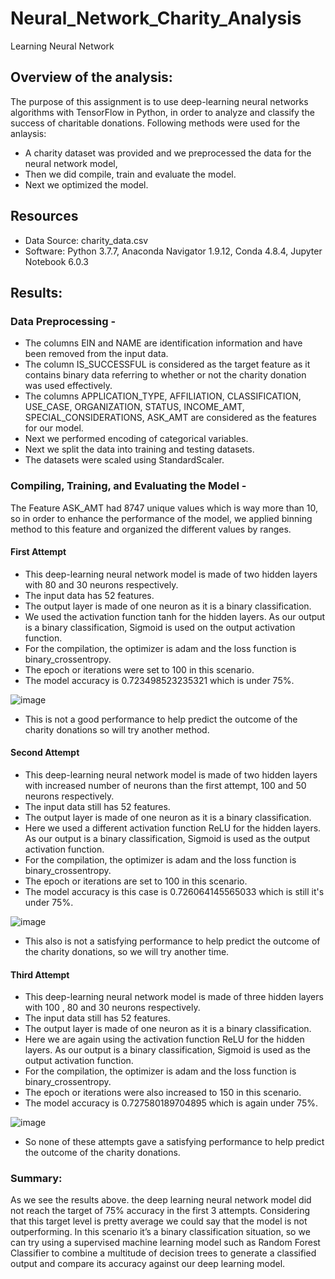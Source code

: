 # Neural_Network_Charity_Analysis
Learning Neural Network
## Overview of the analysis: 
The purpose of this assignment is to use deep-learning neural networks algorithms with TensorFlow in Python, in order to analyze and classify the success of charitable donations. Following methods were used for the anlaysis:
  * A charity dataset was provided and we preprocessed the data for the neural network model,
  * Then we did compile, train and evaluate the model.
  * Next we optimized the model.

## Resources
* Data Source: charity_data.csv
* Software: Python 3.7.7, Anaconda Navigator 1.9.12, Conda 4.8.4, Jupyter Notebook 6.0.3

## Results:  

### Data Preprocessing - 

* The columns EIN and NAME are identification information and have been removed from the input data.
* The column IS_SUCCESSFUL is considered as the target feature as it contains binary data referring to whether or not the charity donation was used effectively.  
* The columns APPLICATION_TYPE, AFFILIATION, CLASSIFICATION, USE_CASE, ORGANIZATION, STATUS, INCOME_AMT, SPECIAL_CONSIDERATIONS, ASK_AMT are considered as the features for our model.
* Next we performed encoding of categorical variables.
* Next we split the data into training and testing datasets.
* The datasets were scaled using StandardScaler.



### Compiling, Training, and Evaluating the Model - 
The Feature ASK_AMT had 8747 unique values which is way more than 10, so in order to enhance the performance of the model, we applied binning method to this feature and organized the different values by ranges.

#### First Attempt
* This deep-learning neural network model is made of two hidden layers with 80 and 30 neurons respectively.
* The input data has 52 features.
* The output layer is made of one neuron as it is a binary classification.
* We used the activation function tanh for the hidden layers. As our output is a binary classification, Sigmoid is used on the output activation function.
* For the compilation, the optimizer is adam and the loss function is binary_crossentropy.
* The epoch or iterations were set to 100 in this scenario. 
* The model accuracy is 0.723498523235321 which is under 75%. 

![image](https://user-images.githubusercontent.com/3753839/184272334-e76a1fc7-3ae1-469e-b0e1-fe9966246383.png)

*	This is not a good performance to help predict the outcome of the charity donations so will try another method.
	
#### Second Attempt
* This deep-learning neural network model is made of two hidden layers with increased number of neurons than the first attempt, 100 and 50 neurons respectively.
* The input data still has 52 features.
* The output layer is made of one neuron as it is a binary classification.
* Here we used a different activation function ReLU for the hidden layers. As our output is a binary classification, Sigmoid is used as the output activation function.
* For the compilation, the optimizer is adam and the loss function is binary_crossentropy.
* The epoch or iterations are set to 100 in this scenario. 
* The model accuracy is this case is 0.726064145565033 which is still it's under 75%. 

![image](https://user-images.githubusercontent.com/3753839/184272266-e94a8c01-9312-4dff-94e2-8b4b87969ec1.png)
	
* This also is not a satisfying performance to help predict the outcome of the charity donations, so we will try another time.
	
#### Third Attempt
* This deep-learning neural network model is made of three hidden layers with 100 , 80 and 30 neurons respectively.
* The input data still has 52 features.
* The output layer is made of one neuron as it is a binary classification.
* Here we are again using the activation function ReLU for the hidden layers. As our output is a binary classification, Sigmoid is used as the output activation function.
* For the compilation, the optimizer is adam and the loss function is binary_crossentropy.
* The epoch or iterations were also increased to 150 in this scenario. 
* The model accuracy is 0.727580189704895 which is again under 75%. 

![image](https://user-images.githubusercontent.com/3753839/184272185-45f4982e-6916-43ca-8242-834075b1778f.png)

	
* So none of these attempts gave a satisfying performance to help predict the outcome of the charity donations.
	

### Summary: 
As we see the results above. the deep learning neural network model did not reach the target of 75% accuracy in the first 3 attempts. 
Considering that this target level is pretty average we could say that the model is not outperforming.
In this scenario it’s a binary classification situation, so we can try using a supervised machine learning model such as Random Forest Classifier to combine a multitude of decision trees to generate a classified output and compare its accuracy against our deep learning model. 
